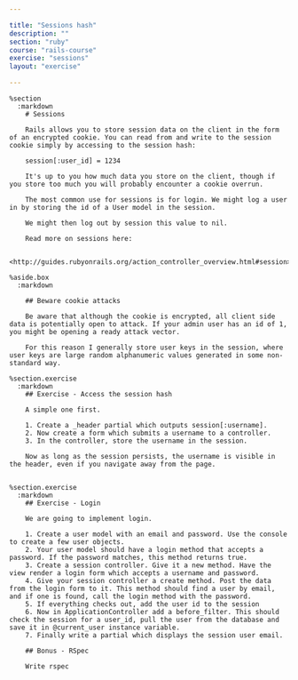 ```yaml
---

title: "Sessions hash"
description: ""
section: "ruby"
course: "rails-course"
exercise: "sessions"
layout: "exercise"

---
```


    %section
      :markdown
        # Sessions

        Rails allows you to store session data on the client in the form of an encrypted cookie. You can read from and write to the session cookie simply by accessing to the session hash:

        session[:user_id] = 1234

        It's up to you how much data you store on the client, though if you store too much you will probably encounter a cookie overrun.

        The most common use for sessions is for login. We might log a user in by storing the id of a User model in the session.

        We might then log out by session this value to nil.

        Read more on sessions here:

        <http://guides.rubyonrails.org/action_controller_overview.html#session>

    %aside.box
      :markdown

        ## Beware cookie attacks

        Be aware that although the cookie is encrypted, all client side data is potentially open to attack. If your admin user has an id of 1, you might be opening a ready attack vector.

        For this reason I generally store user keys in the session, where user keys are large random alphanumeric values generated in some non-standard way.

    %section.exercise
      :markdown
        ## Exercise - Access the session hash

        A simple one first.

        1. Create a _header partial which outputs session[:username].
        2. Now create a form which submits a username to a controller.
        3. In the controller, store the username in the session.

        Now as long as the session persists, the username is visible in the header, even if you navigate away from the page.


    %section.exercise
      :markdown
        ## Exercise - Login

        We are going to implement login.

        1. Create a user model with an email and password. Use the console to create a few user objects.
        2. Your user model should have a login method that accepts a password. If the password matches, this method returns true.
        3. Create a session controller. Give it a new method. Have the view render a login form which accepts a username and password.
        4. Give your session controller a create method. Post the data from the login form to it. This method should find a user by email, and if one is found, call the login method with the password.
        5. If everything checks out, add the user id to the session
        6. Now in ApplicationController add a before_filter. This should check the session for a user_id, pull the user from the database and save it in @current_user instance variable.
        7. Finally write a partial which displays the session user email.

        ## Bonus - RSpec

        Write rspec
